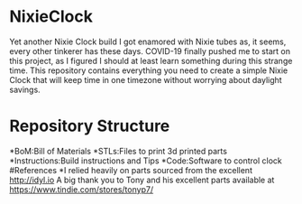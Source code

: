 # NixieClock
Yet another Nixie Clock build
I got enamored with Nixie tubes as, it seems, every other tinkerer has these days.  COVID-19 finally pushed me to start on this project, as I figured I should at least learn something during this strange time.  This repository contains everything you need to create a simple Nixie Clock that will keep time in one timezone without worrying about daylight savings.
# Repository Structure
*BoM:Bill of Materials
*STLs:Files to print 3d printed parts
*Instructions:Build instructions and Tips
*Code:Software to control clock
#References
*I relied heavily on parts sourced from the excellent http://idyl.io A big thank you to Tony and his excellent parts available at https://www.tindie.com/stores/tonyp7/
